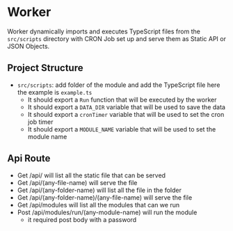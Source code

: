 # Worker

Worker dynamically imports and executes TypeScript files from the `src/scripts` directory with CRON Job set up and serve them as Static API or JSON Objects.

## Project Structure

- `src/scripts`: add folder of the module and add the TypeScript file here the example is `example.ts`
    - It should export a `Run` function that will be executed by the worker
    - It should export a `DATA_DIR` variable that will be used to save the data
    - It should export a `cronTimer` variable that will be used to set the cron job timer
    - It should export a `MODULE_NAME` variable that will be used to set the module name

## Api Route
- Get /api/ will list all the static file that can be served
- Get /api/(any-file-name) will serve the file
- Get /api/(any-folder-name) will list all the file in the folder
- Get /api/(any-folder-name)/(any-file-name) will serve the file
- Get /api/modules will list all the modules that can we run
- Post /api/modules/run/(any-module-name) will run the module 
    - it required post body with a password

